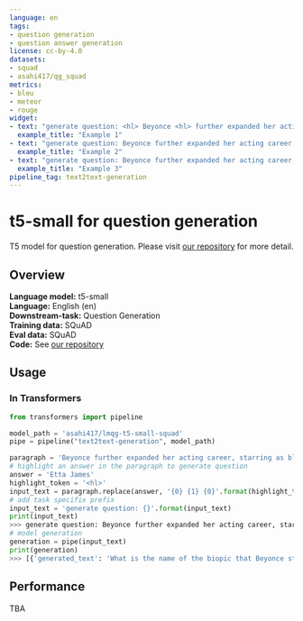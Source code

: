 ```yaml
---
language: en
tags:
- question generation
- question answer generation
license: cc-by-4.0
datasets:
- squad
- asahi417/qg_squad
metrics:
- bleu
- meteor
- rouge
widget:
- text: "generate question: <hl> Beyonce <hl> further expanded her acting career, starring as blues singer Etta James in the 2008 musical biopic, Cadillac Records."
  example_title: "Example 1"
- text: "generate question: Beyonce further expanded her acting career, starring as blues singer <hl> Etta James <hl> in the 2008 musical biopic, Cadillac Records."
  example_title: "Example 2"
- text: "generate question: Beyonce further expanded her acting career, starring as blues singer Etta James in the 2008 musical biopic,  <hl> Cadillac Records  <hl> ."
  example_title: "Example 3"
pipeline_tag: text2text-generation
---
```


# t5-small for question generation
T5 model for question generation. Please visit [our repository](https://github.com/asahi417/lm-question-generation) for more detail.

## Overview

**Language model:** t5-small   
**Language:** English (en)    
**Downstream-task:** Question Generation  
**Training data:** SQuAD  
**Eval data:** SQuAD   
**Code:**  See [our repository](https://github.com/asahi417/lm-question-generation)

## Usage
### In Transformers
```python
from transformers import pipeline

model_path = 'asahi417/lmqg-t5-small-squad'
pipe = pipeline("text2text-generation", model_path)

paragraph = 'Beyonce further expanded her acting career, starring as blues singer Etta James in the 2008 musical biopic, Cadillac Records.'
# highlight an answer in the paragraph to generate question
answer = 'Etta James'
highlight_token = '<hl>'
input_text = paragraph.replace(answer, '{0} {1} {0}'.format(highlight_token, answer))
# add task specifix prefix
input_text = 'generate question: {}'.format(input_text)
print(input_text)
>>> generate question: Beyonce further expanded her acting career, starring as blues singer <hl> Etta James <hl> in the 2008 musical biopic, Cadillac Records.
# model generation
generation = pipe(input_text)
print(generation)
>>> [{'generated_text': 'What is the name of the biopic that Beyonce starred in?'}]
```

## Performance
TBA


